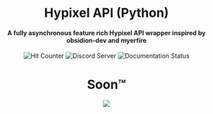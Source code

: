 <h1 align="center">
    Hypixel API (Python)
</h1>

<h4 align="center">
    A fully asynchronous feature rich Hypixel API wrapper inspired by obsidion-dev and myerfire
</h4>

<div align="center">
    <img src='https://hits.seeyoufarm.com/api/count/incr/badge.svg?url=https%3A%2F%2Fgithub.com%2Fduhby%2Fhypixel-api-py&count_bg=%2344cc11&icon=&icon_color=%23555555&title=hits&edge_flat=true' alt='Hit Counter'>
    <img src='https://img.shields.io/discord/719949131497603123.svg?color=%237289da&label=discord&logo=discord&style=flat-square' href='https://discord.gg/PtsBc4b' alt='Discord Server'>
    <img src='https://readthedocs.org/projects/hypixel-api-py/badge/?version=latest&style=flat-square' href='https://docs.dubs.rip/en/latest/' alt='Documentation Status'>
    <h1>Soon™</h1>
</div>

<div align="center">
    <img src=https://github-readme-stats.vercel.app/api?username=duhby&count_private=true&theme=tokyonight&show_icons=true>
</div>
